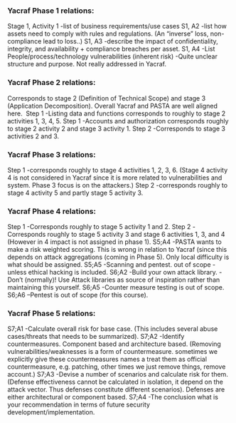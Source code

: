 ### Yacraf Phase 1 relations:

Stage 1, Activity 1 -list of business requirements/use cases
S1, A2 -list how assets need to comply with rules and regulations. (An “inverse” loss, non-compliance lead to loss..)
S1, A3 -describe the impact of confidentiality, integrity, and availability + compliance breaches per asset.
S1, A4 -List People/process/technology vulnerabilities (inherent risk) -Quite unclear structure and purpose. Not really addressed in Yacraf.

### Yacraf Phase 2 relations:

Corresponds to stage 2 (Definition of Technical Scope) and stage 3 (Application Decomposition). Overall Yacraf and PASTA are well aligned here. 
Step 1 -Listing data and functions corresponds to roughly to stage 2 activities 1, 3, 4, 5.
Step 1 -Accounts and authorization corresponds roughly to stage 2 activity 2 and stage 3 activity 1.
Step 2 -Corresponds to stage 3 activities 2 and 3.

### Yacraf Phase 3 relations:

Step 1 -corresponds roughly to stage 4 activities 1, 2, 3, 6. (Stage 4 activity 4 is not considered in Yacraf since it is more related to vulnerabilities and system. Phase 3 focus is on the attackers.)
Step 2 -corresponds roughly to stage 4 activity 5 and partly stage 5 activity 3.

### Yacraf Phase 4 relations:

Step 1 -Corresponds roughly to stage 5 activity 1 and 2.
Step 2 -Corresponds roughly to stage 5 activity 3 and stage 6 activities 1, 3, and 4 (However in 4 impact is not assigned in phase 1).
S5;A4 -PASTA wants to make a risk weighted scoring. This is wrong in relation to Yacraf (since this depends on attack aggregations (coming in Phase 5). Only local difficulty is what should be assigned.
S5;A5 -Scanning and pentest. out of scope -unless ethical hacking is included.
S6;A2 -Build your own attack library. -Don’t (normally)! Use Attack libraries as source of inspiration rather than maintaining this yourself. S6;A5 -Counter measure testing is out of scope.
S6;A6 –Pentest is out of scope (for this course).

### Yacraf Phase 5 relations:

S7;A1 -Calculate overall risk for base case. (This includes several abuse cases/threats that needs to be summarized).
S7;A2 -Identify countermeasures. Component based and architecture based. (Removing vulnerabilities/weaknesses is a form of countermeasure. sometimes we explicitly give these countermeasures names a treat them as official countermeasure, e.g. patching, other times we just remove things, remove account.)
S7;A3 -Devise a number of scenarios and calculate risk for them. (Defense effectiveness cannot be calculated in isolation, it depend on the attack vector. Thus defenses constitute different scenarios). Defenses are either architectural or component based.
S7;A4 -The conclusion what is your recommendation in terms of future security development/implementation.